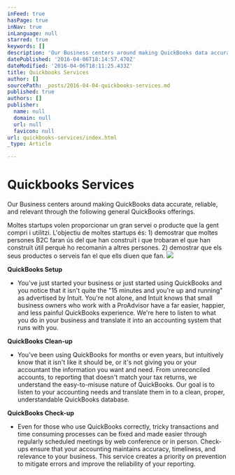 ```yaml
---
inFeed: true
hasPage: true
inNav: true
inLanguage: null
starred: true
keywords: []
description: 'Our Business centers around making QuickBooks data accurate, reliable, and relevant through the following general QuickBooks offerings.'
datePublished: '2016-04-06T18:14:57.470Z'
dateModified: '2016-04-06T18:11:25.433Z'
title: Quickbooks Services
author: []
sourcePath: _posts/2016-04-04-quickbooks-services.md
published: true
authors: []
publisher:
  name: null
  domain: null
  url: null
  favicon: null
url: quickbooks-services/index.html
_type: Article

---
```

# Quickbooks Services

Our Business centers around making QuickBooks data accurate, reliable, and relevant through the following general QuickBooks offerings.

Moltes startups volen proporcionar un gran servei o producte que la gent compri i utilitzi. L'objectiu de moltes startups és: 1) demostrar que moltes persones B2C faran ús del que han construït i que trobaran el que han construït útil perquè ho recomanin a altres persones. 2) demostrar que els seus productes o serveis fan el que ells diuen que fan.
![](https://the-grid-user-content.s3-us-west-2.amazonaws.com/12e6f7ca-1cd0-4096-9183-aa2f50dfaba5.jpg)

**QuickBooks Setup**

- You've just started your business or just started using QuickBooks and you notice that it isn't quite the "15 minutes and you're up and running" as advertised by Intuit. You're not alone, and Intuit knows that small business owners who work with a ProAdvisor have a far easier, happier, and less painful QuickBooks experience. We're here to listen to what you do in your business and translate it into an accounting system that runs with you.

**QuickBooks Clean-up**

- You've been using QuickBooks for months or even years, but intuitively know that it isn't like it should be, or it's not giving you or your accountant the information you want and need. From unreconciled accounts, to reporting that doesn't match your tax returns, we understand the easy-to-misuse nature of QuickBooks. Our goal is to listen to your accounting needs and translate them in to a clean, proper, understandable QuickBooks database.

**QuickBooks Check-up**

- Even for those who use QuickBooks correctly, tricky transactions and time consuming processes can be fixed and made easier through regularly scheduled meetings by web conference or in person. Check-ups ensure that your accounting maintains accuracy, timeliness, and relevance to your business. This service creates a priority on prevention to mitigate errors and improve the reliability of your reporting.